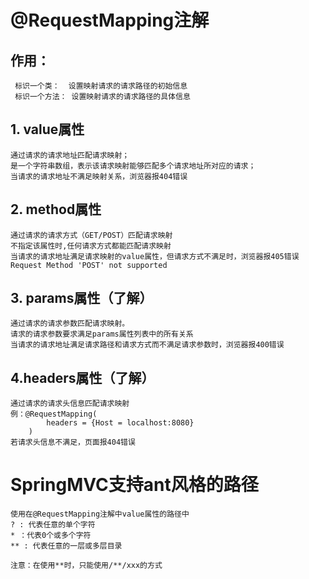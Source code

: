 # @RequestMapping注解

## 作用：

```
 标识一个类：  设置映射请求的请求路径的初始信息
 标识一个方法： 设置映射请求的请求路径的具体信息
```



## 1. value属性

```
通过请求的请求地址匹配请求映射；
是一个字符串数组，表示该请求映射能够匹配多个请求地址所对应的请求；
当请求的请求地址不满足映射关系，浏览器报404错误
```



## 2.  method属性

```
通过请求的请求方式（GET/POST）匹配请求映射
不指定该属性时,任何请求方式都能匹配请求映射
当请求的请求地址满足请求映射的value属性，但请求方式不满足时，浏览器报405错误   Request Method 'POST' not supported
```



## 3.  params属性（了解）

```
通过请求的请求参数匹配请求映射。
请求的请求参数要求满足params属性列表中的所有关系
当请求的请求地址满足请求路径和请求方式而不满足请求参数时，浏览器报400错误
```



## 4.headers属性（了解）

```
通过请求的请求头信息匹配请求映射
例：@RequestMapping(
		headers = {Host = localhost:8080}
	)
若请求头信息不满足，页面报404错误
```

# SpringMVC支持ant风格的路径

```
使用在@RequestMapping注解中value属性的路径中
? : 代表任意的单个字符
* ：代表0个或多个字符
** : 代表任意的一层或多层目录

注意：在使用**时，只能使用/**/xxx的方式
```

